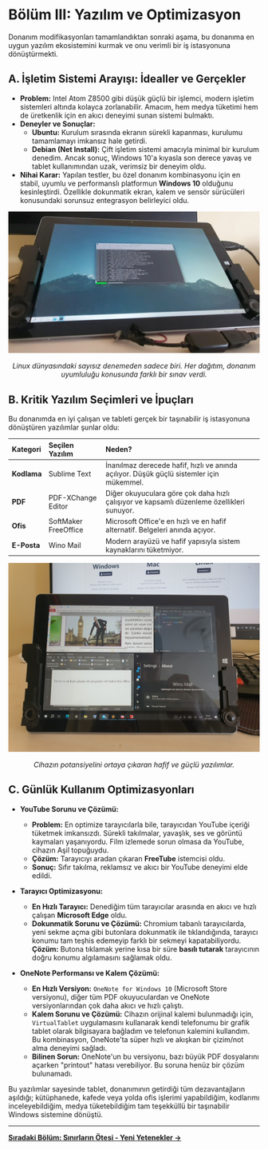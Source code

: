 # Bölüm III: Yazılım ve Optimizasyon

Donanım modifikasyonları tamamlandıktan sonraki aşama, bu donanıma en uygun yazılım ekosistemini kurmak ve onu verimli bir iş istasyonuna dönüştürmekti.

## A. İşletim Sistemi Arayışı: İdealler ve Gerçekler

*   **Problem:** Intel Atom Z8500 gibi düşük güçlü bir işlemci, modern işletim sistemleri altında kolayca zorlanabilir. Amacım, hem medya tüketimi hem de üretkenlik için en akıcı deneyimi sunan sistemi bulmaktı.
*   **Deneyler ve Sonuçlar:**
    *   **Ubuntu:** Kurulum sırasında ekranın sürekli kapanması, kurulumu tamamlamayı imkansız hale getirdi.
    *   **Debian (Net Install):** Çift işletim sistemi amacıyla minimal bir kurulum denedim. Ancak sonuç, Windows 10'a kıyasla son derece yavaş ve tablet kullanımından uzak, verimsiz bir deneyim oldu.
*   **Nihai Karar:** Yapılan testler, bu özel donanım kombinasyonu için en stabil, uyumlu ve performanslı platformun **Windows 10** olduğunu kesinleştirdi. Özellikle dokunmatik ekran, kalem ve sensör sürücüleri konusundaki sorunsuz entegrasyon belirleyici oldu.

![Debian Kurulum Denemesi](../assets/images/debian%20net%20install%20kde%20plasma%20denerken%20kod%20ekrani%20açık.jpg)
<p align="center">
  <i>Linux dünyasındaki sayısız denemeden sadece biri. Her dağıtım, donanım uyumluluğu konusunda farklı bir sınav verdi.</i>
</p>

## B. Kritik Yazılım Seçimleri ve İpuçları

Bu donanımda en iyi çalışan ve tableti gerçek bir taşınabilir iş istasyonuna dönüştüren yazılımlar şunlar oldu:

| Kategori | Seçilen Yazılım | Neden? |
| :--- | :--- | :--- |
| **Kodlama** | Sublime Text | İnanılmaz derecede hafif, hızlı ve anında açılıyor. Düşük güçlü sistemler için mükemmel. |
| **PDF** | PDF-XChange Editor | Diğer okuyuculara göre çok daha hızlı çalışıyor ve kapsamlı düzenleme özellikleri sunuyor. |
| **Ofis** | SoftMaker FreeOffice | Microsoft Office'e en hızlı ve en hafif alternatif. Belgeleri anında açıyor. |
| **E-Posta**| Wino Mail | Modern arayüzü ve hafif yapısıyla sistem kaynaklarını tüketmiyor. |

<img src="../assets/images/programs.jpg" width="700">
<p align="center">
  <i>Cihazın potansiyelini ortaya çıkaran hafif ve güçlü yazılımlar.</i>
</p>

## C. Günlük Kullanım Optimizasyonları

*   **YouTube Sorunu ve Çözümü:**
    *   **Problem:** En optimize tarayıcılarla bile, tarayıcıdan YouTube içeriği tüketmek imkansızdı. Sürekli takılmalar, yavaşlık, ses ve görüntü kaymaları yaşanıyordu. Film izlemede sorun olmasa da YouTube, cihazın Aşil topuğuydu.
    *   **Çözüm:** Tarayıcıyı aradan çıkaran **FreeTube** istemcisi oldu.
    *   **Sonuç:** Sıfır takılma, reklamsız ve akıcı bir YouTube deneyimi elde edildi.

*   **Tarayıcı Optimizasyonu:**
    *   **En Hızlı Tarayıcı:** Denediğim tüm tarayıcılar arasında en akıcı ve hızlı çalışan **Microsoft Edge** oldu.
    *   **Dokunmatik Sorunu ve Çözümü:** Chromium tabanlı tarayıcılarda, yeni sekme açma gibi butonlara dokunmatik ile tıklandığında, tarayıcı konumu tam teşhis edemeyip farklı bir sekmeyi kapatabiliyordu. **Çözüm:** Butona tıklamak yerine kısa bir süre **basılı tutarak** tarayıcının doğru konumu algılamasını sağlamak oldu.

*   **OneNote Performansı ve Kalem Çözümü:**
    *   **En Hızlı Versiyon:** `OneNote for Windows 10` (Microsoft Store versiyonu), diğer tüm PDF okuyuculardan ve OneNote versiyonlarından çok daha akıcı ve hızlı çalıştı.
    *   **Kalem Sorunu ve Çözümü:** Cihazın orijinal kalemi bulunmadığı için, `VirtualTablet` uygulamasını kullanarak kendi telefonumu bir grafik tablet olarak bilgisayara bağladım ve telefonun kalemini kullandım. Bu kombinasyon, OneNote'ta süper hızlı ve akışkan bir çizim/not alma deneyimi sağladı.
    *   **Bilinen Sorun:** OneNote'un bu versiyonu, bazı büyük PDF dosyalarını açarken "printout" hatası verebiliyor. Bu soruna henüz bir çözüm bulunamadı.

Bu yazılımlar sayesinde tablet, donanımının getirdiği tüm dezavantajların aşıldığı; kütüphanede, kafede veya yolda ofis işlerimi yapabildiğim, kodlarımı inceleyebildiğim, medya tüketebildiğim tam teşekküllü bir taşınabilir Windows sistemine dönüştü.

---
**[Sıradaki Bölüm: Sınırların Ötesi - Yeni Yetenekler →](./4_Beyond_The_Limits.md)**
